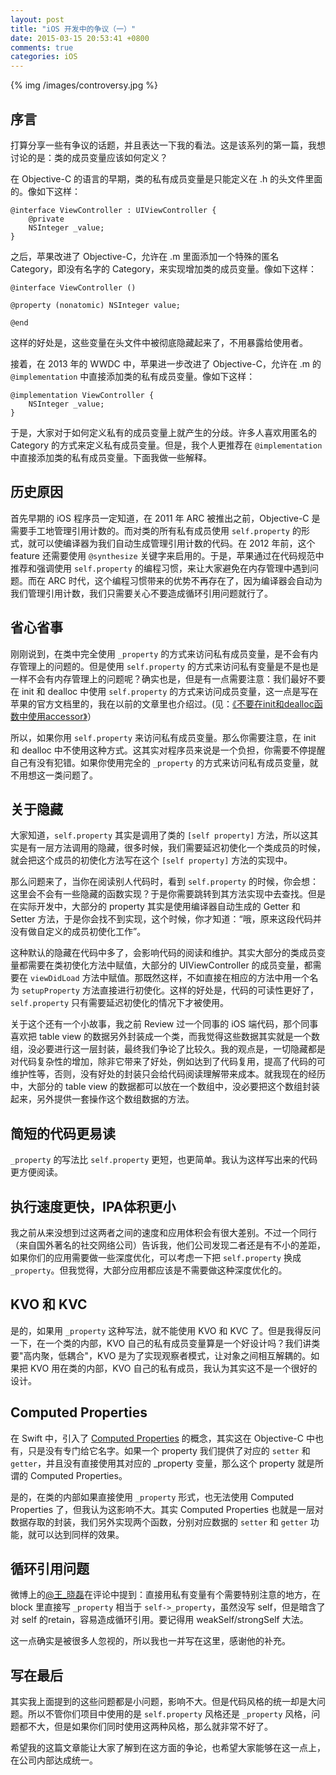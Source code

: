 ```yaml
---
layout: post
title: "iOS 开发中的争议（一）"
date: 2015-03-15 20:53:41 +0800
comments: true
categories: iOS
---
```


{% img /images/controversy.jpg %}

## 序言

打算分享一些有争议的话题，并且表达一下我的看法。这是该系列的第一篇，我想讨论的是：类的成员变量应该如何定义？

在 Objective-C 的语言的早期，类的私有成员变量是只能定义在 .h 的头文件里面的。像如下这样：

```
@interface ViewController : UIViewController {
    @private
    NSInteger _value;
}
```

之后，苹果改进了 Objective-C，允许在 .m 里面添加一个特殊的匿名 Category，即没有名字的 Category，来实现增加类的成员变量。像如下这样：

```
@interface ViewController ()

@property (nonatomic) NSInteger value;

@end
```

这样的好处是，这些变量在头文件中被彻底隐藏起来了，不用暴露给使用者。

接着，在 2013 年的 WWDC 中，苹果进一步改进了 Objective-C，允许在 .m 的 
`@implementation` 中直接添加类的私有成员变量。像如下这样：

```
@implementation ViewController {
    NSInteger _value;
}
```

于是，大家对于如何定义私有的成员变量上就产生的分歧。许多人喜欢用匿名的 Category 的方式来定义私有成员变量。但是，我个人更推荐在 `@implementation` 中直接添加类的私有成员变量。下面我做一些解释。

## 历史原因

首先早期的 iOS 程序员一定知道，在 2011 年 ARC 被推出之前，Objective-C 是需要手工地管理引用计数的。而对类的所有私有成员使用 `self.property` 的形式，就可以使编译器为我们自动生成管理引用计数的代码。在 2012 年前，这个 feature 还需要使用 `@synthesize` 关键字来启用的。于是，苹果通过在代码规范中推荐和强调使用 `self.property` 的编程习惯，来让大家避免在内存管理中遇到问题。而在 ARC 时代，这个编程习惯带来的优势不再存在了，因为编译器会自动为我们管理引用计数，我们只需要关心不要造成循环引用问题就行了。

## 省心省事

刚刚说到，在类中完全使用 `_property` 的方式来访问私有成员变量，是不会有内存管理上的问题的。但是使用 `self.property` 的方式来访问私有变量是不是也是一样不会有内存管理上的问题呢？确实也是，但是有一点需要注意：我们最好不要在 init 和 dealloc 中使用 `self.property` 的方式来访问成员变量，这一点是写在苹果的官方文档里的，我在以前的文章里也介绍过。(见：[《不要在init和dealloc函数中使用accessor》](/2011/08/10/do-not-use-accessor-in-init-and-dealloc-method/)）

所以，如果你用 `self.property` 来访问私有成员变量。那么你需要注意，在 init 和 dealloc 中不使用这种方式。这其实对程序员来说是一个负担，你需要不停提醒自己有没有犯错。如果你使用完全的 `_property` 的方式来访问私有成员变量，就不用想这一类问题了。

## 关于隐藏

大家知道，`self.property` 其实是调用了类的 `[self property]` 方法，所以这其实是有一层方法调用的隐藏，很多时候，我们需要延迟初使化一个类成员的时候，就会把这个成员的初使化方法写在这个 `[self property]` 方法的实现中。

那么问题来了，当你在阅读别人代码时，看到 `self.property` 的时候，你会想：这里会不会有一些隐藏的函数实现？于是你需要跳转到其方法实现中去查找。但是在实际开发中，大部分的 property 其实是使用编译器自动生成的 Getter 和 Setter 方法，于是你会找不到实现，这个时候，你才知道：“哦，原来这段代码并没有做自定义的成员初使化工作”。

这种默认的隐藏在代码中多了，会影响代码的阅读和维护。其实大部分的类成员变量都需要在类初使化方法中赋值，大部分的 UIViewController 的成员变量，都需要在 `viewDidLoad` 方法中赋值。那既然这样，不如直接在相应的方法中用一个名为 `setupProperty` 方法直接进行初使化。这样的好处是，代码的可读性更好了，`self.property` 只有需要延迟初使化的情况下才被使用。

关于这个还有一个小故事，我之前 Review 过一个同事的 iOS 端代码，那个同事喜欢把 table view 的数据另外封装成一个类，而我觉得这些数据其实就是一个数组，没必要进行这一层封装，最终我们争论了比较久。我的观点是，一切隐藏都是对代码复杂性的增加，除非它带来了好处，例如达到了代码复用，提高了代码的可维护性等，否则，没有好处的封装只会给代码阅读理解带来成本。就我现在的经历中，大部分的 table view 的数据都可以放在一个数组中，没必要把这个数组封装起来，另外提供一套操作这个数组数据的方法。

## 简短的代码更易读

`_property` 的写法比 `self.property` 更短，也更简单。我认为这样写出来的代码更方便阅读。

## 执行速度更快，IPA体积更小

我之前从来没想到过这两者之间的速度和应用体积会有很大差别。不过一个同行（来自国外著名的社交网络公司）告诉我，他们公司发现二者还是有不小的差距，如果你们的应用需要做一些深度优化，可以考虑一下把 `self.property` 换成 `_property`。但我觉得，大部分应用都应该是不需要做这种深度优化的。

## KVO 和 KVC

是的，如果用 `_property` 这种写法，就不能使用 KVO 和 KVC 了。但是我得反问一下，在一个类的内部，KVO 自己的私有成员变量算是一个好设计吗？我们讲类要"高内聚，低耦合"，KVO 是为了实现观察者模式，让对象之间相互解耦的。如果把 KVO 用在类的内部，KVO 自己的私有成员，我认为其实这不是一个很好的设计。

## Computed Properties

在 Swift 中，引入了 [Computed Properties](https://developer.apple.com/library/prerelease/ios/documentation/Swift/Conceptual/Swift_Programming_Language/Properties.html#//apple_ref/doc/uid/TP40014097-CH14-ID259) 的概念，其实这在 Objective-C 中也有，只是没有专门给它名字。如果一个 property 我们提供了对应的 `setter` 和 `getter`，并且没有直接使用其对应的 _property 变量，那么这个 property 就是所谓的 Computed Properties。

是的，在类的内部如果直接使用 `_property` 形式，也无法使用 Computed Properties 了，但我认为这影响不大。其实 Computed Properties 也就是一层对数据存取的封装，我们另外实现两个函数，分别对应数据的 `setter` 和 `getter` 功能，就可以达到同样的效果。

## 循环引用问题

微博上的[@王_晓磊](http://weibo.com/n/%E7%8E%8B_%E6%99%93%E7%A3%8A?from=feed&loc=at)在评论中提到：直接用私有变量有个需要特别注意的地方，在 block 里直接写 `_property` 相当于 `self->_property`，虽然没写 self，但是暗含了对 self 的retain，容易造成循环引用。要记得用 weakSelf/strongSelf 大法。

这一点确实是被很多人忽视的，所以我也一并写在这里，感谢他的补充。

## 写在最后

其实我上面提到的这些问题都是小问题，影响不大。但是代码风格的统一却是大问题。所以不管你们项目中使用的是 `self.property` 风格还是 `_property` 风格，问题都不大，但是如果你们同时使用这两种风格，那么就非常不好了。

希望我的这篇文章能让大家了解到在这方面的争论，也希望大家能够在这一点上，在公司内部达成统一。


